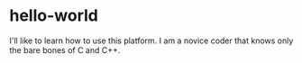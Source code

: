 # hello-world

I'll like to learn how to use this platform.  I am a novice coder that knows only the bare bones of C and C++.  
